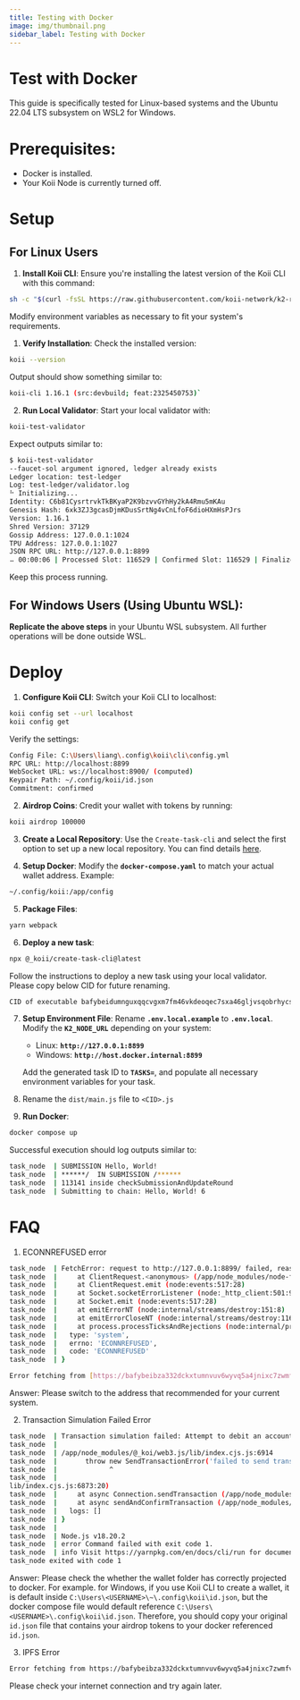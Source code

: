 ```yaml
---
title: Testing with Docker
image: img/thumbnail.png
sidebar_label: Testing with Docker
---
```

# Test with Docker

This guide is specifically tested for Linux-based systems and the Ubuntu 22.04 LTS subsystem on WSL2 for Windows.

# **Prerequisites:**

- Docker is installed.
- Your Koii Node is currently turned off.

# Setup

## For Linux Users

1. **Install Koii CLI**: Ensure you're installing the latest version of the Koii CLI with this command:

```sh
sh -c "$(curl -fsSL https://raw.githubusercontent.com/koii-network/k2-release/master/k2-install-init_v1.16.1.sh)"
```

Modify environment variables as necessary to fit your system's requirements.

1. **Verify Installation**: Check the installed version:

```sh
koii --version
```

Output should show something similar to:

```sh
koii-cli 1.16.1 (src:devbuild; feat:2325450753)`
```

2. **Run Local Validator**: Start your local validator with:

```sh
koii-test-validator
```

Expect outputs similar to:

```sh
$ koii-test-validator
--faucet-sol argument ignored, ledger already exists
Ledger location: test-ledger
Log: test-ledger/validator.log
⠓ Initializing...
Identity: C6b81CysrtrvkTkBKyaP2K9bzvvGYhHy2kA4Rmu5mKAu
Genesis Hash: 6xk3ZJ3gcasDjmKDusSrtNg4vCnLfoF6dioHXmHsPJrs
Version: 1.16.1
Shred Version: 37129
Gossip Address: 127.0.0.1:1024
TPU Address: 127.0.0.1:1027
JSON RPC URL: http://127.0.0.1:8899
⠤ 00:00:06 | Processed Slot: 116529 | Confirmed Slot: 116529 | Finalized Slot: 116496 | Full Snapshot Slot: 116405 | Inc
```

Keep this process running.

## **For Windows Users (Using Ubuntu WSL):**

**Replicate the above steps** in your Ubuntu WSL subsystem. All further operations will be done outside WSL.

# Deploy

1. **Configure Koii CLI**: Switch your Koii CLI to localhost:

```sh
koii config set --url localhost
koii config get
```

Verify the settings:

```sh
Config File: C:\Users\liang\.config\koii\cli\config.yml
RPC URL: http://localhost:8899
WebSocket URL: ws://localhost:8900/ (computed)
Keypair Path: ~/.config/koii/id.json
Commitment: confirmed
```

2. **Airdrop Coins**: Credit your wallet with tokens by running:

```sh
koii airdrop 100000
```

3. **Create a Local Repository**: Use the `Create-task-cli` and select the first option to set up a new local repository. You can find details [here](/develop/command-line-tool/create-task-cli/create-repo).

4. **Setup Docker**: Modify the **`docker-compose.yaml`** to match your actual wallet address. Example:

```sh
~/.config/koii:/app/config
```

5. **Package Files**:

```sh
yarn webpack
```

6. **Deploy a new task**:

```sh
npx @_koii/create-task-cli@latest
```

Follow the instructions to deploy a new task using your local validator. Please copy below CID for future renaming.

```sh
CID of executable bafybeidumnguxqqcvgxm7fm46vkdeoqec7sxa46gljvsqobrhycsdnowhe
```

7. **Setup Environment File**: Rename **`.env.local.example`** to **`.env.local`**. Modify the **`K2_NODE_URL`** depending on your system:
    - Linux: **`http://127.0.0.1:8899`**
    - Windows: **`http://host.docker.internal:8899`**

    Add the generated task ID to **`TASKS=`**, and populate all necessary environment variables for your task.

8. Rename the `dist/main.js` file to `<CID>.js`

9. **Run Docker**:

```sh
docker compose up
```

Successful execution should log outputs similar to:

```sh
task_node  | SUBMISSION Hello, World!
task_node  | ******/  IN SUBMISSION /******
task_node  | 113141 inside checkSubmissionAndUpdateRound
task_node  | Submitting to chain: Hello, World! 6
```

# FAQ

1.  ECONNREFUSED error

```sh
task_node  | FetchError: request to http://127.0.0.1:8899/ failed, reason: connect ECONNREFUSED 127.0.0.1:8899
task_node  |     at ClientRequest.<anonymous> (/app/node_modules/node-fetch/lib/index.js:1505:11)
task_node  |     at ClientRequest.emit (node:events:517:28)
task_node  |     at Socket.socketErrorListener (node:_http_client:501:9)
task_node  |     at Socket.emit (node:events:517:28)
task_node  |     at emitErrorNT (node:internal/streams/destroy:151:8)
task_node  |     at emitErrorCloseNT (node:internal/streams/destroy:116:3)
task_node  |     at process.processTicksAndRejections (node:internal/process/task_queues:82:21) {
task_node  |   type: 'system',
task_node  |   errno: 'ECONNREFUSED',
task_node  |   code: 'ECONNREFUSED'
task_node  | }
```

```sh
Error fetching from [https://bafybeibza332dckxtumnvuv6wyvq5a4jnixc7zwmfvqowpvtaep3o4vcg4.ipfs.dweb.link/metadata.json:](https://bafybeibza332dckxtumnvuv6wyvq5a4jnixc7zwmfvqowpvtaep3o4vcg4.ipfs.dweb.link/metadata.json:) Error: Request timed out
```

Answer: Please switch to the address that recommended for your current system.

2. Transaction Simulation Failed Error

```sh
task_node  | Transaction simulation failed: Attempt to debit an account but found no record of a prior credit.
task_node  |
task_node  | /app/node_modules/@_koi/web3.js/lib/index.cjs.js:6914
task_node  |       throw new SendTransactionError('failed to send transaction: ' + res.error.message, logs);
task_node  |             ^
task_node  |
lib/index.cjs.js:6873:20)
task_node  |     at async Connection.sendTransaction (/app/node_modules/@_koi/web3.js/lib/index.cjs.js:6863:12)
task_node  |     at async sendAndConfirmTransaction (/app/node_modules/@_koi/web3.js/lib/index.cjs.js:4052:21) {
task_node  |   logs: []
task_node  | }
task_node  |
task_node  | Node.js v18.20.2
task_node  | error Command failed with exit code 1.
task_node  | info Visit https://yarnpkg.com/en/docs/cli/run for documentation about this command.
task_node exited with code 1
```

Answer: Please check the whether the wallet folder has correctly projected to docker. For example. for Windows, if you use Koii CLI to create a wallet, it is default inside `C:\Users\<USERNAME>\~\.config\koii\id.json`, but the docker compose file would default reference   `C:\Users\<USERNAME>\.config\koii\id.json`. Therefore, you should copy your original `id.json` file that contains your airdrop tokens to your docker referenced `id.json`.

3. IPFS Error

```sh
Error fetching from https://bafybeibza332dckxtumnvuv6wyvq5a4jnixc7zwmfvqowpvtaep3o4vcg4.ipfs.sphn.link/metadata.json: Error: Request timed out
```

Please check your internet connection and try again later.
